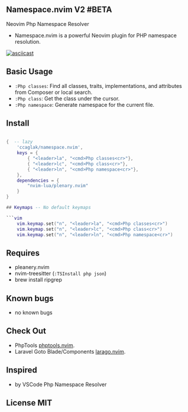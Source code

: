 ## Namespace.nvim V2 #BETA

Neovim Php Namespace Resolver

- Namespace.nvim is a powerful Neovim plugin for PHP namespace resolution.

[![asciicast](https://asciinema.org/a/558130.svg)](https://asciinema.org/a/558130)

## Basic Usage

- `:Php classes`: Find all classes, traits, implementations, and attributes from Composer or local search.
- `:Php class`: Get the class under the cursor.
- `:Php namespace`: Generate namespace for the current file.


## Install

```lua

{  -- lazy
    'ccaglak/namespace.nvim',
    keys = {
        { "<leader>la", "<cmd>Php classes<cr>"},
        { "<leader>lc", "<cmd>Php class<cr>"},
        { "<leader>ln", "<cmd>Php namespace<cr>"},
    },
    dependencies = {
        "nvim-lua/plenary.nvim"
    }
}

## Keymaps -- No default keymaps

```vim
    vim.keymap.set("n", "<leader>la", "<cmd>Php classes<cr>")
    vim.keymap.set("n", "<leader>lc", "<cmd>Php class<cr>")
    vim.keymap.set("n", "<leader>ln", "<cmd>Php namespace<cr>")
```

## Requires

-   pleanery.nvim
-   nvim-treesitter (`:TSInstall php json`)
-   brew install ripgrep

## Known bugs
-   no known bugs

## Check Out

- PhpTools [phptools.nvim](https://github.com/ccaglak/phptools.nvim).
- Laravel Goto Blade/Components [larago.nvim](https://github.com/ccaglak/larago.nvim).


## Inspired

-   by VSCode Php Namespace Resolver

## License MIT
